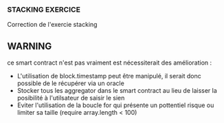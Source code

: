 ### STACKING EXERCICE

Correction de l'exercie stacking

## WARNING

ce smart contract n'est pas vraiment est nécessiterait des amélioration :

- L'utilisation de block.timestamp peut être manipulé, il serait donc possible de le récupérer via un oracle
- Stocker tous les aggregator dans le smart contract au lieu de laisser la posibilité à l'utilsateur de saisir le sien
- Eviter l'utilisation de la boucle for qui présente un pottentiel risque ou limiter sa taille (require array.length < 100)
